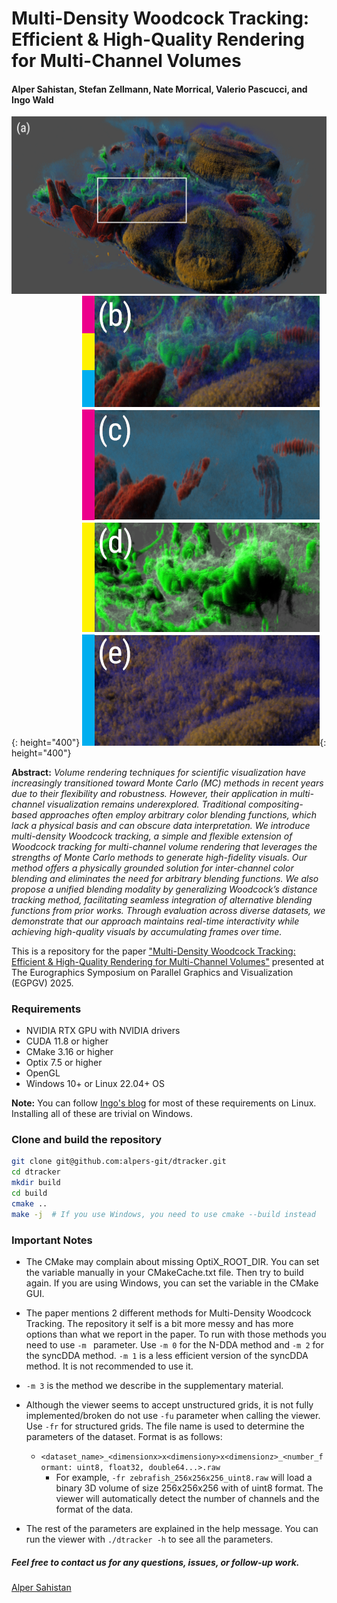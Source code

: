 # Multi-Density Woodcock Tracking: Efficient & High-Quality Rendering for Multi-Channel Volumes 
#### Alper Sahistan, Stefan Zellmann, Nate Morrical, Valerio Pascucci, and Ingo Wald

<!-- Insert two images of equal height here they need to stay on the same line-->
![Image](png/teaser_1.png){: height="400"} ![Image](png/teaser_2_alt.png){: height="400"}

**Abstract:**
  *Volume rendering techniques for scientific visualization have increasingly transitioned toward Monte Carlo (MC) methods in recent years due to their flexibility and robustness. However, their application in multi-channel visualization remains underexplored. Traditional compositing-based approaches often employ arbitrary color blending functions, which lack a physical basis and can obscure data interpretation. We introduce multi-density Woodcock tracking, a simple and flexible extension of Woodcock tracking for multi-channel volume rendering that leverages the strengths of Monte Carlo methods to generate high-fidelity visuals. Our method offers a physically grounded solution for inter-channel color blending and eliminates the need for arbitrary blending functions. We also propose a unified blending modality by generalizing Woodcock’s distance tracking method, facilitating seamless integration of alternative blending functions from prior works. Through evaluation across diverse datasets, we demonstrate that our approach maintains real-time interactivity while achieving high-quality visuals by accumulating frames over time.*

This is a repository for the paper ["Multi-Density Woodcock Tracking: Efficient & High-Quality Rendering for Multi-Channel Volumes"](https://alpers-git.github.io/personal-website/research/multi-densityWT.pdf) presented at The Eurographics Symposium on Parallel Graphics and Visualization (EGPGV) 2025.

### Requirements
- NVIDIA RTX GPU with NVIDIA drivers
- CUDA 11.8 or higher
- CMake 3.16 or higher
- Optix 7.5 or higher
- OpenGL
- Windows 10+ or Linux 22.04+ OS

**Note:** You can follow [Ingo's blog](https://ingowald.blog/installing-the-latest-nvidia-driver-cuda-and-optix-on-linux-ubuntu-18-04/) for most of these requirements on Linux. Installing all of these are trivial on Windows.

### Clone and build the repository
```bash
git clone git@github.com:alpers-git/dtracker.git
cd dtracker
mkdir build
cd build
cmake ..
make -j  # If you use Windows, you need to use cmake --build instead
```
### Important Notes
- The CMake may complain about missing OptiX_ROOT_DIR. You can set the variable manually in your CMakeCache.txt file. Then try to build again. If you are using Windows, you can set the variable in the CMake GUI.

- The paper mentions 2 different methods for Multi-Density Woodcock Tracking. The  repository it self is a bit more messy and has more options than what we report in the paper. To run with those methods you need to use ```-m ``` parameter. Use ```-m 0``` for the N-DDA method and ```-m 2``` for the syncDDA method. ```-m 1``` is a less efficient version of the syncDDA method. It is not recommended to use it. 

- ```-m 3``` is the method we describe in the supplementary material. 

- Although the viewer seems to accept unstructured grids, it is not fully implemented/broken do not use ```-fu``` parameter when calling the viewer. Use ```-fr``` for structured grids. The file name is used to determine the parameters of the dataset. Format is as follows:
  - ``` <dataset_name>_<dimensionx>x<dimensiony>x<dimensionz>_<number_formant: uint8, float32, double64...>.raw ```
    - For example, ```-fr zebrafish_256x256x256_uint8.raw``` will load a binary 3D volume of size 256x256x256 with of uint8 format. The viewer will automatically detect the number of channels and the format of the data.

- The rest of the parameters are explained in the help message. You can run the viewer with ```./dtracker -h``` to see all the parameters. 

##### Feel free to contact us for any questions, issues, or follow-up work.
[Alper Sahistan](https://alpers-git.github.io/personal-website/)